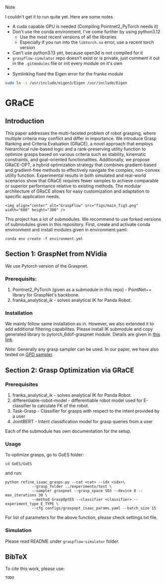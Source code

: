 > [!NOTE]
> I couldn't get it to run quite yet. Here are some notes

- A cuda capable GPU is needed (Compiling Pointnet2_PyTorch needs it)
- Don't use the conda environment, I've come further by using python3.12
    - Use the most recent versions of all the libraries
    - Especially if you run into the `libtorch.so` error, use a recent torch version
- Can't use python3.13 yet, because open3d is not compiled for it
- `graspflow-simulator` repo doesn't exist or is private, just comment it out in the `.gitmodules` file or init every module on it's own
- 
- Symlinking fixed the Eigen error for the franke module 

```sh
sudo ln -s /usr/include/eigen3/Eigen /usr/include/Eigen
```

# GRaCE

## Introduction

This paper addresses the multi-faceted problem of robot grasping, where multiple criteria may conflict and differ in importance. We introduce Grasp Ranking and Criteria Evaluation (GRaCE), a novel approach that employs hierarchical rule-based logic and a rank-preserving utility function to optimize grasps based on various criteria such as stability, kinematic constraints, and goal-oriented functionalities. Additionally, we propose GRaCE-OPT, a hybrid optimization strategy that combines gradient-based and gradient-free methods to effectively navigate the complex, non-convex utility function. Experimental results in both simulated and real-world scenarios show that GRaCE requires fewer samples to achieve comparable or superior performance relative to existing methods. The modular architecture of GRaCE allows for easy customization and adaptation to specific application needs.

    <img align="center" alt="GraspFlow" src="figs/main_fig3.png" width="600" height="300" />

This project has a lot of submodules. We recommend to use forked versions of submodules given in this repository. First, create and activate conda environment and install modules given in environment.yaml:

```
conda env create -f environment.yml
```

## Section 1: GraspNet from NVidia

We use Pytorch version of the Graspnet. 
### Prerequisits:
1. Pointnet2_PyTorch (given as a submodule in this repo) - PointNet++ library for GraspNet's backbone.
2. franka_analytical_ik  - solves analytical IK for Panda Robot.

### Installation
We mainly follow same installation as in. However, we also extended it to add additional filtering capabilites. Please install IK submodule and copy generated library to pytorch_6dof-graspnet module. Details are given in [this link](https://github.com/tasbolat1/franka_analytical_ik.git).

*Note:* Generally any grasp sampler can be used. In our paper, we have also tested on [GPD sampler](https://github.com/tasbolat1/gpd.git).


## Section 2: Grasp Optimization via GRaCE

### Prerequisites
1. franka_analytical_ik - solves analytical IK for Panda Robot.
2. differentiable-robot-model -  differentiable robot model used for E-classifier to calculate FK of the robot.
3. Task-Grasp - Classifier for grasps with respect to the intent provided by a user
4. JointBERT - Intent classification model for grasp queries from a user

Each of the submodule has own documentation for the setup.
### Usage
To optimize grasps, go to GoES folder:

```
cd GoES/GoES
```

and run:
```
python refine_isaac_grasps.py --cat <cat> --idx <idx>\
            --grasp_folder ../experiments/test \
            --sampler graspnet --grasp_space SO3 --device 0 --max_iterations 30 \
            --method GraspOptES --classifier <classifier> --experiment_type E_TYPE \
            --cfg configs/graspopt_isaac_params.yaml --batch_size 15
```
For list of parameters for the above function, please check settings.txt file.

### Simulation
Please read README under ``graspflow-simulator`` folder.

## BibTeX

To cite this work, please use:

```
TODO
```
